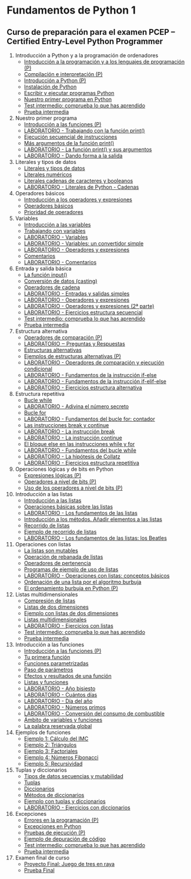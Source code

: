 # Fundamentos de Python 1
## Curso de preparación para el examen PCEP – Certified Entry-Level Python Programmer

1. Introducción a Python y a la programación de ordenadores
    * [Introducción a la programación y a los lenguajes de programación (P)](contenido/seccion01/clase1.md)
    * [Compilación e interpretación (P)](contenido/seccion01/clase2.md)
    * [Introducción a Python (P)](contenido/seccion01/clase3.md)
    * [Instalación de Python](contenido/seccion01/clase4.md)
    * [Escribir y ejecutar programas Python](contenido/seccion01/clase5.md)
    * [Nuestro primer programa en Python](contenido/seccion01/clase6.md)
    * [Test intermedio: comprueba lo que has aprendido](contenido/seccion01/test.md)
    * [Prueba intermedia](contenido/seccion01/prueba.md)
2. Nuestro primer programa
    * [Introducción a las funciones (P)](contenido/seccion02/clase1.md)
    * [LABORATORIO - Trabajando con la función print()](contenido/seccion02/clase2.md)
    * [Ejecución secuencial de instrucciones](contenido/seccion02/clase3.md)
    * [Más argumentos de la función print()](contenido/seccion02/clase4.md)
    * [LABORATORIO - La función print() y sus argumentos](contenido/seccion02/clase5.md)
    * [LABORATORIO - Dando forma a la salida](contenido/seccion02/clase6.md)
3. Literales y tipos de datos
    * [Literales y tipos de datos](contenido/seccion03/clase1.md)
    * [Literales numéricos](contenido/seccion03/clase2.md)
    * [Literales cadenas de caracteres y booleanos](contenido/seccion03/clase3.md)
    * [LABORATORIO - Literales de Python - Cadenas](contenido/seccion03/clase4.md)
4. Operadores básicos
    * [Introducción a los operadores y expresiones](contenido/seccion04/clase1.md)
    * [Operadores básicos](contenido/seccion04/clase2.md)
    * [Prioridad de operadores](contenido/seccion04/clase3.md)
5. Variables
    * [Introducción a las variables](contenido/seccion05/clase1.md)
    * [Trabajando con variables](contenido/seccion05/clase2.md)
    * [LABORATORIO - Variables](contenido/seccion05/clase3.md)
    * [LABORATORIO - Variables: un convertidor simple](contenido/seccion05/clase4.md)
    * [LABORATORIO - Operadores y expresiones](contenido/seccion05/clase5.md)
    * [Comentarios](contenido/seccion05/clase6.md)
    * [LABORATORIO - Comentarios](contenido/seccion05/clase7.md)
6. Entrada y salida básica
    * [La función input()](contenido/seccion06/clase1.md)
    * [Conversión de datos (casting)](contenido/seccion06/clase2.md)
    * [Operadores de cadena](contenido/seccion06/clase3.md)
    * [LABORATORIO - Entradas y salidas simples](contenido/seccion06/clase4.md)
    * [LABORATORIO - Operadores y expresiones](contenido/seccion06/clase5.md)
    * [LABORATORIO - Operadores y expresiones (2ª parte)](contenido/seccion06/clase6.md)
    * [LABORATORIO - Ejercicios estructura secuencial](contenido/seccion06/clase7.md)
    * [Test intermedio: comprueba lo que has aprendido](contenido/seccion06/test.md)
    * [Prueba intermedia](contenido/seccion06/prueba.md)
7. Estructura alternativa
    * [Operadores de comparación (P)](contenido/seccion07/clase1.md)
    * [LABORATORIO ‒ Preguntas y Respuestas](contenido/seccion07/clase2.md)
    * [Estructuras alternativas](contenido/seccion07/clase3.md)
    * [Ejemplos de estructuras alternativas (P)](contenido/seccion07/clase4.md)
    * [LABORATORIO - Operadores de comparación y ejecución condicional](contenido/seccion07/clase5.md)
    * [LABORATORIO - Fundamentos de la instrucción if-else](contenido/seccion07/clase6.md)
    * [LABORATORIO - Fundamentos de la instrucción if-elif-else](contenido/seccion07/clase7.md)
    * [LABORATORIO - Ejercicios estructura alternativa](contenido/seccion07/clase8.md)
8. Estructura repetitiva
    * [Bucle while](contenido/seccion08/clase1.md)
    * [LABORATORIO - Adivina el número secreto](contenido/seccion08/clase2.md)
    * [Bucle for](contenido/seccion08/clase3.md)
    * [LABORATORIO - Fundamentos del bucle for: contador](contenido/seccion08/clase4.md)
    * [Las instrucciones break y continue](contenido/seccion08/clase5.md)
    * [LABORATORIO - La instrucción break](contenido/seccion08/clase6.md)
    * [LABORATORIO - La instrucción continue](contenido/seccion08/clase7.md)
    * [El bloque else en las instrucciones while y for](contenido/seccion08/clase8.md)
    * [LABORATORIO - Fundamentos del bucle while](contenido/seccion08/clase9.md)
    * [LABORATORIO - La hipótesis de Collatz](contenido/seccion08/clase10.md)
    * [LABORATORIO - Ejercicios estructura repetitiva](contenido/seccion08/clase11.md)
9. Operaciones lógicas y de bits en Python
    * [Expresiones lógicas (P)](contenido/seccion09/clase1.md)
    * [Operadores a nivel de bits (P)](contenido/seccion09/clase2.md)
    * [Uso de los operadores a nivel de bits (P)](contenido/seccion09/clase3.md)
10. Introducción a las listas
    * [Introducción a las listas](contenido/seccion10/clase1.md)
    * [Operaciones básicas sobre las listas](contenido/seccion10/clase2.md)
    * [LABORATORIO - Los fundamentos de las listas](contenido/seccion10/clase3.md)
    * [Introducción a los métodos. Añadir elementos a las listas](contenido/seccion10/clase4.md)
    * [Recorrido de listas](contenido/seccion10/clase5.md)
    * [Ejemplo de recorrido de listas](contenido/seccion10/clase6.md)
    * [LABORATORIO - Los fundamentos de las listas: los Beatles](contenido/seccion10/clase7.md)
11. Operaciones con listas
    * [La listas son mutables](contenido/seccion11/clase1.md)
    * [Operación de rebanada de listas](contenido/seccion11/clase2.md)
    * [Operadores de pertenencia](contenido/seccion11/clase3.md)
    * [Programas de ejemplo de uso de listas](contenido/seccion11/clase4.md)
    * [LABORATORIO - Operaciones con listas: conceptos básicos](contenido/seccion11/clase5.md)
    * [Ordenación de una lista por el algoritmo burbuja](contenido/seccion11/clase6.md)
    * [El ordenamiento burbuja en Python (P)](contenido/seccion11/clase7.md)
12. Listas multidimensionales
    * [Compresión de listas](contenido/seccion12/clase1.md)
    * [Listas de dos dimensiones](contenido/seccion12/clase2.md)
    * [Ejemplo con listas de dos dimensiones](contenido/seccion12/clase3.md)
    * [Listas multidimensionales](contenido/seccion12/clase4.md)
    * [LABORATORIO - Ejercicios con listas](contenido/seccion12/clase5.md)
    * [Test intermedio: comprueba lo que has aprendido](contenido/seccion12/test.md)
    * [Prueba intermedia](contenido/seccion12/prueba.md)
13. Introducción a las funciones
    * [Introducción a las funciones (P)](contenido/seccion13/clase1.md)
    * [Tu primera función](contenido/seccion13/clase2.md)
    * [Funciones parametrizadas](contenido/seccion13/clase3.md)
    * [Paso de parámetros](contenido/seccion13/clase4.md)
    * [Efectos y resultados de una función](contenido/seccion13/clase5.md)
    * [Listas y funciones](contenido/seccion13/clase6.md)
    * [LABORATORIO - Año bisiesto](contenido/seccion13/clase7.md)
    * [LABORATORIO - Cuántos días](contenido/seccion13/clase8.md)
    * [LABORATORIO - Día del año](contenido/seccion13/clase9.md)
    * [LABORATORIO - Números primos](contenido/seccion13/clase10.md)
    * [LABORATORIO - Conversión del consumo de combustible](contenido/seccion13/clase11.md)
    * [Ámbito de variables y funciones](contenido/seccion13/clase12.md)
    * [La palabra reservada global](contenido/seccion13/clase13.md)
14. Ejemplos de funciones
    * [Ejemplo 1: Cálculo del IMC](contenido/seccion14/clase1.md)
    * [Ejemplo 2: Triángulos](contenido/seccion14/clase2.md)
    * [Ejemplo 3: Factoriales](contenido/seccion14/clase3.md)
    * [Ejemplo 4: Números Fibonacci](contenido/seccion14/clase4.md)
    * [Ejemplo 5: Recursividad](contenido/seccion14/clase5.md)
15. Tuplas y diccionarios
    * [Tipos de datos secuencias y mutabilidad](contenido/seccion15/clase1.md)
    * [Tuplas](contenido/seccion15/clase2.md)
    * [Diccionarios](contenido/seccion15/clase3.md)
    * [Métodos de diccionarios](contenido/seccion15/clase4.md)
    * [Ejemplo con tuplas y diccionarios](contenido/seccion15/clase5.md)
    * [LABORATORIO - Ejercicios con diccionarios](contenido/seccion15/clase6.md)
16. Excepciones
    * [Errores en la programación (P)](contenido/seccion16/clase1.md)
    * [Excepciones en Python](contenido/seccion16/clase2.md)
    * [Pruebas de ejecución (P)](contenido/seccion16/clase3.md)
    * [Ejemplo de depuración de código](contenido/seccion16/clase4.md)
    * [Test intermedio: comprueba lo que has aprendido](contenido/seccion16/test.md)
    * [Prueba intermedia](contenido/seccion16/prueba.md)
17. Examen final de curso
    * [Proyecto Final: Juego de tres en raya](contenido/seccion17/proyecto.md)
    * [Prueba Final](contenido/seccion17/prueba.md)
